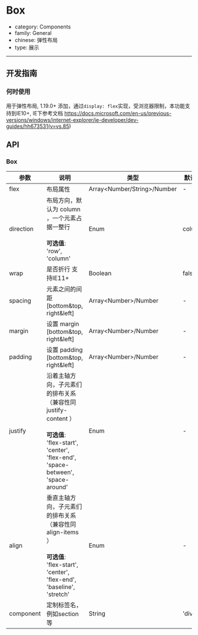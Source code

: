# Box

-   category: Components
-   family: General
-   chinese: 弹性布局
-   type: 展示

---

## 开发指南

### 何时使用

用于弹性布局, 1.19.0+ 添加，通过`display: flex`实现，受浏览器限制，本功能支持到IE10+, IE下参考文档 <https://docs.microsoft.com/en-us/previous-versions/windows/internet-explorer/ie-developer/dev-guides/hh673531(v=vs.85>)

## API

### Box

| 参数        | 说明                                                                                                                              | 类型                             | 默认值    |
| --------- | ------------------------------------------------------------------------------------------------------------------------------- | ------------------------------ | ------ |
| flex      | 布局属性                                                                                                                            | Array&lt;Number/String>/Number | -      |
| direction | 布局方向，默认为 column ，一个元素占据一整行<br><br>**可选值**:<br>'row', 'column'                                                                   | Enum                           | column |
| wrap      | 是否折行 支持IE11+                                                                                                                    | Boolean                        | false  |
| spacing   | 元素之间的间距 [bottom&top, right&left]                                                                                                | Array&lt;Number>/Number        | -      |
| margin    | 设置 margin [bottom&top, right&left]                                                                                              | Array&lt;Number>/Number        | -      |
| padding   | 设置 padding [bottom&top, right&left]                                                                                             | Array&lt;Number>/Number        | -      |
| justify   | 沿着主轴方向，子元素们的排布关系 （兼容性同 justify-content ）<br><br>**可选值**:<br>'flex-start', 'center', 'flex-end', 'space-between', 'space-around' | Enum                           | -      |
| align     | 垂直主轴方向，子元素们的排布关系 （兼容性同 align-items ）<br><br>**可选值**:<br>'flex-start', 'center', 'flex-end', 'baseline', 'stretch'               | Enum                           | -      |
| component | 定制标签名， 例如section等                                                                                                               | String                         | 'div'  |
